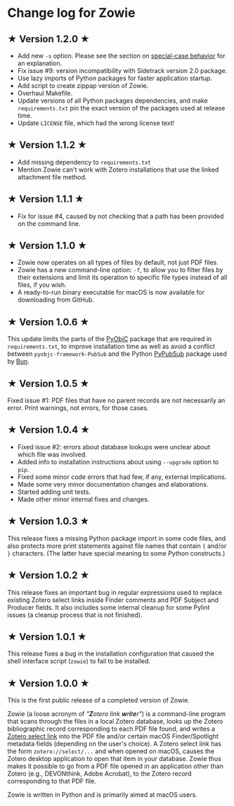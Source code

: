 # Change log for Zowie

## ★ Version 1.2.0 ★

* Add new `-s` option. Please see the section on [special-case behavior]() for an explanation.
* Fix issue #9: version incompatibility with Sidetrack version 2.0 package.
* Use lazy imports of Python packages for faster application startup.
* Add script to create zippap version of Zowie.
* Overhaul Makefile.
* Update versions of all Python packages dependencies, and make `requirements.txt` pin the exact version of the packages used at release time.
* Update `LICENSE` file, which had the wrong license text!


## ★ Version 1.1.2 ★

* Add missing dependency to `requirements.txt`
* Mention Zowie can't work with Zotero installations that use the linked attachment file method.


## ★ Version 1.1.1 ★

* Fix for issue #4, caused by not checking that a path has been provided on the command line.


## ★ Version 1.1.0 ★

* Zowie now operates on all types of files by default, not just PDF files. 
* Zowie has a new command-line option: `-f`, to allow you to filter files by their extensions and limit its operation to specific file types instead of all files, if you wish.
* A ready-to-run binary executable for macOS is now available for downloading from GitHub.


## ★ Version 1.0.6 ★

This update limits the parts of the [PyObjC](https://pypi.org/project/pyobjc/) package that are required in `requirements.txt`, to improve installation time as well as avoid a conflict between `pyobjc-framework-PubSub` and the Python [PyPubSub](https://pypi.org/project/PyPubSub/) package used by [Bun](https://pypi.org/project/bun/).


## ★ Version 1.0.5 ★

Fixed issue #1: PDF files that have no parent records are not necessarily an error. Print warnings, not errors, for those cases.


## ★ Version 1.0.4 ★

* Fixed issue #2: errors about database lookups were unclear about which file was involved.
* Added info to installation instructions about using `--upgrade` option to `pip`.
* Fixed some minor code errors that had few, if any, external implications.
* Made some very minor documentation changes and elaborations.
* Started adding unit tests.
* Made other minor internal fixes and changes.


## ★ Version 1.0.3 ★

This release fixes a missing Python package import in some code files, and also protects more print statements against file names that contain `{` and/or `}` characters.  (The latter have special meaning to some Python constructs.)


## ★ Version 1.0.2 ★

This release fixes an important bug in regular expressions used to replace existing Zotero select links inside Finder comments and PDF Subject and Producer fields. It also includes some internal cleanup for some Pylint issues (a cleanup process that is not finished).


## ★ Version 1.0.1 ★

This release fixes a bug in the installation configuration that caused the shell interface script (`zowie`) to fail to be installed.


## ★ Version 1.0.0 ★

This is the first public release of a completed version of Zowie.

Zowie (a loose acronym of _"**Z**otero link **w**r**i**t**e**r"_) is a command-line program that scans through the files in a local Zotero database, looks up the Zotero bibliographic record corresponding to each PDF file found, and writes a [Zotero select link](https://forums.zotero.org/discussion/78053/given-the-pdf-file-of-an-article-how-can-you-find-out-its-uri#latest) into the PDF file and/or certain macOS Finder/Spotlight metadata fields (depending on the user's choice).  A Zotero select link has the form `zotero://select/...` and when opened on macOS, causes the Zotero desktop application to open that item in your database.  Zowie thus makes it possible to go from a PDF file opened in an application other than Zotero (e.g., DEVONthink, Adobe Acrobat), to the Zotero record corresponding to that PDF file.

Zowie is written in Python and is primarily aimed at macOS users.
